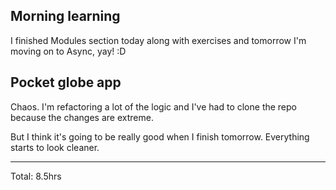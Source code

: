 ## Morning learning 

I finished Modules section today along with exercises and tomorrow I'm moving on to Async, yay! :D

## Pocket globe app

Chaos. I'm refactoring a lot of the logic and I've had to clone the repo because the changes are extreme.

But I think it's going to be really good when I finish tomorrow. Everything starts to look cleaner.

<hr>
Total: 8.5hrs
